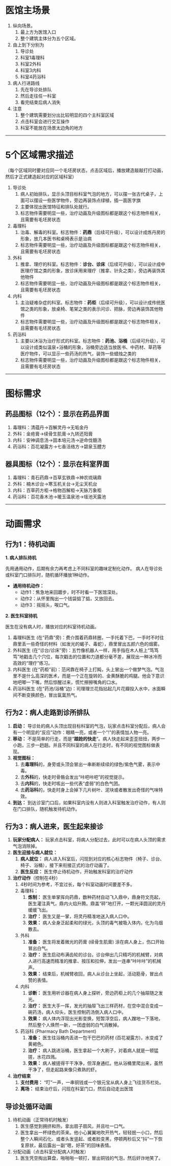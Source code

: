 # 医馆主场景

1. 纵向场景。
   1. 最上方为医馆入口
   2. 整个建筑主体分为五个区域。
2. 由上到下分别为
   1. 导诊处
   2. 科室1毒理科
   3. 科室2外科
   4. 科室3内科
   5. 科室4药浴科
3. 病人行进路线
   1. 先在导诊处排队
   2. 然后走往任一科室
   3. 看完结束后病人消失
4. 注意
   1. 整个建筑需要划分出比较明显的四个主科室区域
   2. 点击科室会进行交互操作
   3. 科室不能放在场景太边角的地方

---

# 5个区域需求描述
（每个区域同时要对应同一个毛坯房状态，点击区域后，播放建造敲敲打打动画，然后才正式建造起对应的区域科室）

1. 导诊处
   1. 病人初始排队，显示头顶目标科室气泡的地方，可以摆一张古代桌子，上面可以摆设一些医学物件，旁边再装饰点绿植，插一面医字旗
   2. 主要体现出医馆特征和排队处就行。
   3. 标志物件需要明显一些，治疗动画及升级图标都是跟这个标志物件相关，且需要有毛坯房状态
2. 毒理科
   1. 治毒、解毒的科室。标志物件：**药鼎**（后续可升级），可以设计成炼丹房的形象，放几本医书和桌椅表示是治病
   2. 标志物件需要明显一些，治疗动画及升级图标都是跟这个标志物件相关，且需要有毛坯房状态
3. 外科
   1. 推拿、理疗的科室。标志物件：**诊台、诊床**（后续可升级），可以设计成中医理疗馆之类的形象，放诊床用来理疗（推拿、针灸之类），旁边再装饰其他物件
   2. 标志物件需要明显一些，治疗动画及升级图标都是跟这个标志物件相关，且需要有毛坯房状态
3. 内科
   1. 主治疑难杂症的科室。标志物件：**药柜**（后续可升级），可以设计成传统医馆之类的形象，放桌椅、笔架之类的表示问诊、把脉，旁边再装饰其他物件
   2. 标志物件需要明显一些，治疗动画及升级图标都是跟这个标志物件相关，且需要有毛坯房状态
4. 药浴科
   1. 主要以沐浴为治疗形式的科室。标志物件：**药池、浴桶**（后续可升级），可以设计成类似温泉+浴桶的形象，浴桶旁边适当放医书、中药材、草药等医疗物件，可以显示一些药汤的热气，装饰一些蜡烛之类的
   2. 标志物件需要明显一些，治疗动画及升级图标都是跟这个标志物件相关，且需要有毛坯房状态

---

# 图标需求

## 药品图标（12个）：显示在药品界面

1. 毒理科：清蕴丹->百解灵丹->无垢金丹
2. 外科：金疮膏->续骨生肌膏->九转还阳膏
3. 内科：安神调息汤->固本培元汤->逆命伐髓汤
4. 药浴科：百花凝露方->七香活络方->碧泉玉醴方

## 器具图标（12个）：显示在科室界面

1. 毒理科：青石药鼎->百草玄铁鼎->神农琉璃鼎
2. 外科：楠木诊台->寒玉机关台->无尘天机台
3. 内科：百草药方柜->格物百解柜->天脉万象柜
4. 药浴科：百花香木池->暖玉温泉池->瑶池天露池

---

# 动画需求

## **行为1：待机动画**

**1. 病人排队待机**

先用通用动作，后期有余力再考虑上不同科室的趣味定制化动作。
病人在导诊处或科室门口排队时，随机循环播放1种动作。

* **通用待机动作：**
  * 动作1：焦急地来回踱步，时不时看一下医馆深处。
  * 动作2：从怀里掏出一个钱袋掂了掂，又放回去。
  * 动作3：摇摇头，唉口气。

**2. 医生科室待机**

医生在没有病人时，播放对应的科室待机动画。

1. 毒理科医生 (在“药鼎”旁)：费介围着药鼎转圈，一手托着下巴，一手时不时往鼎里丢一些奇怪的材料（如发光的蝎子、毒蛇），鼎里冒出五颜六色的烟雾。
2. 外科医生 (在“诊台/诊床”旁)：五竹像机器人一样，用手指在木人桩上“笃笃笃”地戳击几个穴位，每次戳击的位置和力道都分毫不差，展现出一种冰冷而高效的“理疗”练习。
3. 内科医生 (在“药柜”前)：范闲靠在椅子上打盹，头上冒出一个做梦气泡。气泡里不是什么高深的医术，而是一个正在旋转的、金黄酥脆的鸡腿。他会下意识地吧唧一下嘴，然后惊醒过来，慌忙擦擦嘴角的口水。
4. 药浴科医生 (在“药池/浴桶”边)：司理理兰花指拈起几片花瓣投入水中，水面瞬间不断变换颜色，冒出氤氲热气。

## **行为2：病人走路到诊所排队**

1.  **启动：** 导诊处的病人头顶出现目标科室的气泡，玩家点击科室分配后，病人会有一个明显的“反应”动作：眼睛一亮，或者一个"!"的表情加人物一亮。
2.  **移动：** 不是简单的行走，而是“**踉跄的快走**”。病人快走起来歪歪扭扭，两步一小跑，三步一趔趄。并且不同科室的病人在行走时，有不同的视觉图标做表现。
3.  **视觉图标：**
    1.  去**毒理科**的，身旁或头顶会冒出一串断断续续的绿色/紫色气雾，表示中毒。
    2.  去**外科**的，快走时骨骼会发出“咔吧咔吧”的视觉提示。
    3.  去**内科**的，快走时咳出一些代表“虚弱”的白色气团。
    4.  去**药浴科**的，快走时身上会掉下几片树叶、泥块或者散发出奇怪的气味特效。
4.  **到达：** 到达诊室门口后，如果科室内没有人则进入科室触发治疗动作，有人则在门口排队，随机触发待机动作。

## **行为3：病人进来，医生起来接诊**

1.  **玩家分配病人：** 玩家点击科室，将病人分配过去，此时可以在病人头顶的需求气泡消除掉。
2.  **医生迎接与病人就位：**
    1.  **病人就位：** 病人进入科室后，闪现到对应的核心标志物件（椅子、诊台、椅子、浴桶），接下来衔接正式的治疗动画了。
    2.  **医生反应：** 医生停止待机动作，开始触发科室的治疗动作
3. **治疗动作**（控制在4秒）
   1. 4秒时间为参考，不宜过长，每个科室动画时间要差不多。
   2. 毒理科：
      1. **炼制：** 医生单掌挥向药鼎，数种药材自动飞入鼎中，鼎身符文亮起，医生灌注真气，鼎内火焰升腾。鼎盖“砰”地打开，一颗光泽圆润的灵丹缓缓飞出。
      2. **治疗：** 医生又是一掌，将灵丹精准地送入病人口中。
      3. **效果：** 病人全身泛起柔和的绿光，头顶的毒气被吸入体内，化为乌烟散去。
   3. 外科
      1. **准备：** 医生将发着微光的药膏 (续骨生肌膏) 涂在病人身上，伤口开始冒出白气。
      2. **治疗：** 医生启动布满齿轮的诊台。诊台伸出几只精巧的机械臂，对病人进行高速而精准的推拿、按压和拉伸，发出一连串“咔咔咔”的机械声。
      3. **效果：** 结束后，机械臂收回，病人从诊台上坐起，活动筋骨，冒出点赞的表情。
   4. 内科
      1. **诊断：** 医生用听诊器在病人身上探听，旁边药柜上的几个抽屉随之发光。
      2. **治疗：** 医生大手一挥，发光的抽屉飞出三样药材，在空中混合变成一碗药汤，病人仰头，医生控制药汤倒入病人口中。
      3. **效果：** 病人体内浮现出光影变换，短暂浮空后，病人蹭地一下落地，然后整个人焕然一新，一团虚弱的白气消散掉。
   5. 药浴科 (Pharmacy Bath Department)
      1. **准备：** 医生往浴桶内丢进一包干巴巴的药材 (百花凝露方)，水变成了黄褐色。
      2. **治疗：** 病人跳进浴桶，医生拿起一个大刷子，对着病人就是一顿猛搓，水花四溅。
      3. **效果：** 病人被搓得干干净净，但浑身通红。他从浴桶里爬出来，虽然干净了，但走起路来像只煮熟的虾。
4. **治疗结束**
   1. **支付费用：** “叮”一声，一串铜钱或一个银元宝从病人身上飞往货币栏处。
   2. **离场：** 结束治疗后，闪现在科室门口，然后自动走出医馆

## 导诊处循环动画

1. 待机动画（正常待机时触发）
   1. 医生感觉到拥挤和热，拿出扇子扇风，并且吐一口气。
   2. 医生拿出一杯绿色的茶来。他小心翼翼地吹开热气，轻轻抿一小口，然后整个人瞬间石化、或者头发竖起、或者脸变黑，停顿两秒后又“抖”一下恢复原状，最后露出一副“嗯，好茶”的回味表情。
2. 分配动画（点击科室分配病人时触发）
   1. 医生凭空掏出算盘，啪啪啪一顿打，冒出铜钱的气泡，然后奸诈地笑了。